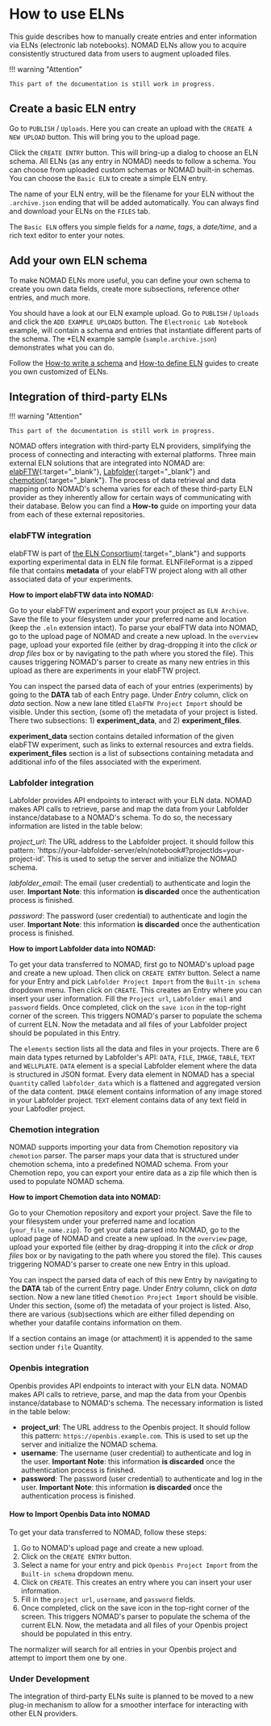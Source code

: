 # How to use ELNs

This guide describes how to manually create entries and enter information
via ELNs (electronic lab notebooks). NOMAD ELNs allow you to acquire
consistently structured data from users to augment uploaded files.

!!! warning "Attention"

    This part of the documentation is still work in progress.

## Create a basic ELN entry

Go to `PUBLISH` / `Uploads`. Here you can create an upload with the `CREATE A NEW UPLOAD`
button. This will bring you to the upload page.

Click the `CREATE ENTRY` button. This will bring-up a dialog to choose an ELN schema.
All ELNs (as any entry in NOMAD) needs to follow a schema. You can choose from uploaded
custom schemas or NOMAD built-in schemas. You can choose the `Basic ELN` to create a
simple ELN entry.

The name of your ELN entry, will be the filename for your ELN without the `.archive.json`
ending that will be added automatically. You can always find and download your ELNs
on the `FILES` tab.

The `Basic ELN` offers you simple fields for a *name*, *tags*, a *date/time*, and a rich text
editor to enter your notes.

## Add your own ELN schema

To make NOMAD ELNs more useful, you can define your own schema to create you own data
fields, create more subsections, reference other entries, and much more.

You should have a look at our ELN example upload. Go to `PUBLISH` / `Uploads` and
click the `ADD EXAMPLE UPLOADS` button. The `Electronic Lab Notebook` example, will
contain a schema and entries that instantiate different parts of the schema.
The *ELN example sample (`sample.archive.json`) demonstrates what you can do.

Follow the [How-to write a schema](../customization/basics.md) and [How-to define ELN](../customization/elns.md)
guides to create you own customized of ELNs.

## Integration of third-party ELNs
!!! warning "Attention"

    This part of the documentation is still work in progress.


NOMAD offers integration with third-party ELN providers, simplifying the process of connecting
and interacting with external platforms. Three main external ELN solutions that are integrated into NOMAD
are: [elabFTW](https://www.elabftw.net/){:target="_blank"}, [Labfolder](https://labfolder.com/){:target="_blank"} and [chemotion](https://chemotion.net/){:target="_blank"}.
The process of data retrieval and data mapping onto NOMAD's schema
varies for each of these third-party ELN provider as they inherently allow for certain ways of communicating with their
database. Below you can find a <b>How-to</b> guide on importing your data from each of these external
repositories.


### elabFTW integration

elabFTW is part of [the ELN Consortium](https://github.com/TheELNConsortium){:target="_blank"}
and supports exporting experimental data in ELN file format. ELNFileFormat is a zipped file
that contains <b>metadata</b> of your elabFTW project along with all other associated data of
your experiments.

<b>How to import elabFTW data into NOMAD:</b>

Go to your elabFTW experiment and export your project as `ELN Archive`. Save the file to your filesystem under
your preferred name and location (keep the `.eln` extension intact).
To parse your ebalFTW data into NOMAD,
go to the upload page of NOMAD and create a new upload. In the `overview` page, upload your exported file (either by
drag-dropping it into the <i>click or drop files</i> box or by navigating to the path where you stored the file).
This causes triggering NOMAD's parser to create as many new entries in this upload as there are experiments in your
elabFTW project.

You can inspect the parsed data of each of your entries (experiments) by going to the <b>DATA</b>
tab of each Entry page. Under <i>Entry</i> column, click on <i>data</i> section. Now a new lane titled
`ElabFTW Project Import` should be visible. Under this section, (some of) the metadata of your project is listed.
There two subsections: 1) <b>experiment_data</b>, and 2) <b>experiment_files</b>.

<b>experiment_data</b> section contains detailed information of the given elabFTW experiment, such as
links to external resources and extra fields. <b>experiment_files</b> section is a list of subsections
containing metadata and additional info of the files associated with the experiment.


### Labfolder integration

Labfolder provides API endpoints to interact with your ELN data. NOMAD makes API calls to
retrieve, parse and map the data from your Labfolder instance/database to a NOMAD's schema.
To do so, the necessary information are listed in the table below:

<i>project_url</i>:
        The URL address to the Labfolder project. it should follow this pattern:
        'https://your-labfolder-server/eln/notebook#?projectIds=your-project-id'. This is used to setup
        the server and initialize the NOMAD schema.

<i>labfolder_email</i>:
        The email (user credential) to authenticate and login the user. <b>Important Note</b>: this
        information <b>is discarded</b> once the authentication process is finished.

<i>password</i>:
        The password (user credential) to authenticate and login the user. <b>Important Note</b>: this
        information <b>is discarded</b> once the authentication process is finished.

<b>How to import Labfolder data into NOMAD:</b>

To get your data transferred to NOMAD, first go to NOMAD's upload page and create a new upload.
Then click on `CREATE ENTRY` button. Select a name for your Entry and pick `Labfolder Project Import` from
the `Built-in schema` dropdown menu. Then click on `CREATE`. This creates an Entry where you can
insert your user information. Fill the `Project url`, `Labfolder email` and `password` fields. Once completed,
click on the `save icon` in the
top-right corner of the screen. This triggers NOMAD's parser to populate the schema of current ELN.
Now the metadata and all files of your Labfolder project should be populated in this Entry.

The `elements` section lists all the data and files in your projects. There are 6 main data types
returned by Labfolder's API: `DATA`, `FILE`, `IMAGE`, `TABLE`, `TEXT` and `WELLPLATE`. `DATA` element is
a special Labfolder element where the data is structured in JSON format. Every data element in NOMAD has a special
`Quantity` called `labfolder_data` which is a flattened and aggregated version of the data content.
`IMAGE` element contains information of any image stored in your Labfolder project. `TEXT` element
contains data of any text field in your Labfodler project.

### Chemotion integration

NOMAD supports importing your data from Chemotion repository via `chemotion` parser. The parser maps
your data that is structured under chemotion schema, into a predefined NOMAD schema. From your Chemotion
repo, you can export your entire data as a zip file which then is used to populate NOMAD schema.

<b>How to import Chemotion data into NOMAD:</b>

Go to your Chemotion repository and export your project. Save the file to your filesystem under
your preferred name and location (`your_file_name.zip`).
To get your data parsed into NOMAD,
go to the upload page of NOMAD and create a new upload. In the `overview` page, upload your exported file (either by
drag-dropping it into the <i>click or drop files</i> box or by navigating to the path where you stored the file).
This causes triggering NOMAD's parser to create one new Entry in this upload.

You can inspect the parsed data of each of this new Entry by navigating to the <b>DATA</b>
tab of the current Entry page. Under <i>Entry</i> column, click on <i>data</i> section. Now a new lane titled
`Chemotion Project Import` should be visible. Under this section, (some of) the metadata of your project is listed.
Also, there are various (sub)sections which are either filled depending on whether your datafile
contains information on them.

If a section contains an image (or attachment) it is appended to the same section under `file` Quantity.

### Openbis integration

Openbis provides API endpoints to interact with your ELN data. NOMAD makes API calls to retrieve, parse, and map the
data from your Openbis instance/database to NOMAD's schema. The necessary information is listed in the table below:

- **project_url**: The URL address to the Openbis project. It should follow this pattern: `https://openbis.example.com`.
  This is used to set up the server and initialize the NOMAD schema.
- **username**: The username (user credential) to authenticate and log in the user. **Important Note**: this information
  **is discarded** once the authentication process is finished.
- **password**: The password (user credential) to authenticate and log in the user. **Important Note**: this information
  **is discarded** once the authentication process is finished.

#### How to Import Openbis Data into NOMAD

To get your data transferred to NOMAD, follow these steps:

1. Go to NOMAD's upload page and create a new upload.
2. Click on the `CREATE ENTRY` button.
3. Select a name for your entry and pick `Openbis Project Import` from the `Built-in schema` dropdown menu.
4. Click on `CREATE`. This creates an entry where you can insert your user information.
5. Fill in the `project url`, `username`, and `password` fields.
6. Once completed, click on the save icon in the top-right corner of the screen. This triggers NOMAD's parser to
   populate the schema of the current ELN. Now, the metadata and all files of your Openbis project should be populated
   in this entry.

The normalizer will search for all entries in your Openbis project and attempt to import them one by one.

### Under Development

The integration of third-party ELNs suite is planned to be moved to a new plug-in mechanism to allow for a smoother
interface for interacting with other ELN providers.
